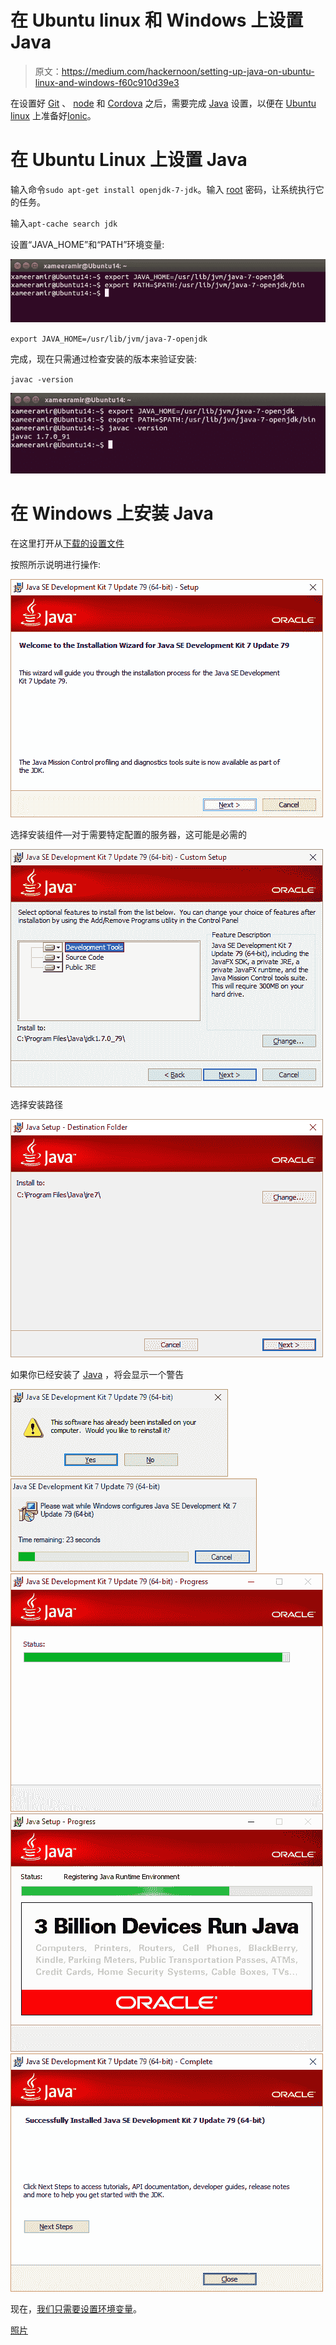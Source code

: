 # 在 Ubuntu linux 和 Windows 上设置 Java

> 原文：<https://medium.com/hackernoon/setting-up-java-on-ubuntu-linux-and-windows-f60c910d39e3>

在设置好 [Git](http://xameeramir.github.io/install-git-windows-ubuntu-linux/) 、 [node](http://xameeramir.github.io/install-node/) 和 [Cordova](http://xameeramir.github.io/installing-cordova/) 之后，需要完成 [Java](https://www.oracle.com/java/index.html) 设置，以便在 [Ubuntu linux](http://www.ubuntu.com/) 上准备好[Ionic](http://ionicframework.com/docs/guide/installation.html)。

# 在 Ubuntu Linux 上设置 Java

输入命令`sudo apt-get install openjdk-7-jdk`。输入 [root](https://hackernoon.com/tagged/root) 密码，让系统执行它的任务。

输入`apt-cache search jdk`

设置“JAVA_HOME”和“PATH”环境变量:

![](img/cf5c2d7cadb0566af88c972afe7c9f29.png)

`export JAVA_HOME=/usr/lib/jvm/java-7-openjdk`

完成，现在只需通过检查安装的版本来验证安装:

`javac -version`

![](img/4aab8df60b178adc9f0536957ac63901.png)

# 在 Windows 上安装 Java

在这里打开从[下载的设置文件](https://www.java.com/en/download/manual.jsp)

按照所示说明进行操作:

![](img/7f7580586f6cb1aec8793c93edd7d29e.png)

选择安装组件—对于需要特定配置的服务器，这可能是必需的

![](img/a99d92413ecce7cef6331249fc080180.png)

选择安装路径

![](img/3117a680ffbbc71aee9fa0268b74a626.png)

如果你已经安装了 [Java](https://hackernoon.com/tagged/java) ，将会显示一个警告

![](img/9eb004eb751d52c9e0a2612e58ae09f1.png)![](img/82b21bb8885808edb93b23cb33ce09f8.png)![](img/0c81f802db52f7ee70036e98c8331ebe.png)![](img/7c7675e51a2b0c4d881724c0e9b31118.png)![](img/03aad44604a4e7893c323e6573298099.png)

现在，[我们只需要设置环境变量](http://www.computerhope.com/issues/ch000549.htm)。

[照片](https://goo.gl/photos/caGGuZ1UnVGxhBaq6)